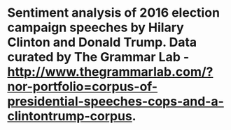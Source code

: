 # Sentiment analysis of 2016 election campaign speeches by Hilary Clinton and Donald Trump. Data curated by The Grammar Lab - http://www.thegrammarlab.com/?nor-portfolio=corpus-of-presidential-speeches-cops-and-a-clintontrump-corpus.
